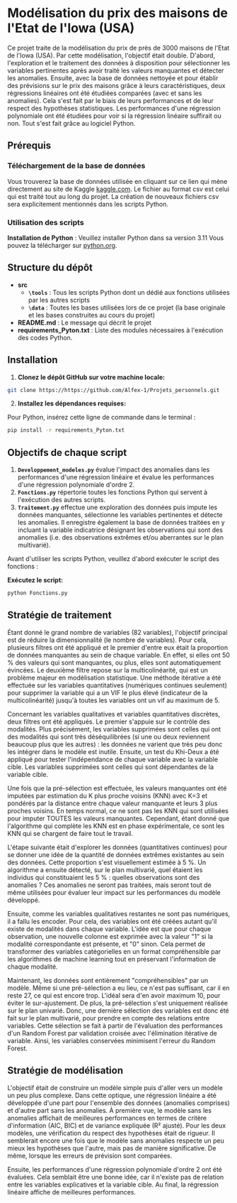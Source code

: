 # Modélisation du prix des maisons de l'Etat de l'Iowa (USA)

Ce projet traite de la modélisation du prix de près de 3000 maisons de l'Etat de l'Iowa (USA). Par cette modélisation, l'objectif était double.
D'abord, l'exploration et le traitement des données à disposition pour sélectionner les variables pertinentes après avoir traité les valeurs manquantes et détecter les anomalies.
Ensuite, avec la base de données nettoyée et pour établir des prévisions sur le prix des maisons grâce à leurs caractéristiques, deux régressions linéaires ont été étudiées comparées (avec et sans les anomalies). Cela s'est fait par le biais de leurs performances et de leur respect des hypothèses statistiques.
Les performances d'une régression polynomiale ont été étudiées pour voir si la régression linéaire suffirait ou non.
Tout s'est fait grâce au logiciel Python.

## Prérequis

### Téléchargement de la base de données

Vous trouverez la base de données utilisée en cliquant sur ce lien qui mène directement au site de Kaggle [kaggle.com](https://www.kaggle.com/datasets/marcopale/housing/data). Le fichier au format csv est celui qui est traité tout au long du projet. La création de nouveaux fichiers csv sera explicitement mentionnés dans les scripts Python.

### Utilisation des scripts

**Installation de Python** : Veuillez installer Python dans sa version 3.11 Vous pouvez la télécharger  sur [python.org](https://www.python.org/).
   
## Structure du dépôt 
   
- __src__      
    - **`\tools`** : Tous les scripts Python dont un dédié aux fonctions utilisées par les autres scripts
    - **`\data`** : Toutes les bases utilisées lors de ce projet (la base originale et les bases construites au cours du projet)
- __README.md__ : Le message qui décrit le projet         
- __requirements_Pyton.txt__ : Liste des modules nécessaires à l'exécution des codes Python.      

## Installation

1. **Clonez le dépôt GitHub sur votre machine locale:** 
```bash
git clone https://https://github.com/Alfex-1/Projets_personnels.git
```

2. **Installez les dépendances requises:**

Pour Python, insérez cette ligne de commande dans le terminal :
```bash
pip install -r requirements_Pyton.txt
```

## Objectifs de chaque script

1. **`Developpement_modeles.py`** évalue l'impact des anomalies dans les performances d'une régression linéaire et évalue les performances d'une régression polynomiale d'ordre 2.
2. **`Fonctions.py`** répertorie toutes les fonctions Python qui servent à l'exécution des autres scripts.
3. **`Traitement.py`** effectue une exploration des données puis impute les données manquantes, sélectionne les variables pertinentes et détecte les anomalies. Il enregistre également la base de données traitées en y incluant la variable indicatrice désignant les observations qui sont des anomalies (i.e. des observations extrêmes et/ou aberrantes sur le plan multivarié).

Avant d'utiliser les scripts Python, veuillez d'abord exécuter le script des fonctions :

**Exécutez le script:** 
```bash
python Fonctions.py  
```

## Stratégie de traitement

Étant donné le grand nombre de variables (82 variables), l'objectif principal est de réduire la dimensionnalité (le nombre de variables). Pour cela, plusieurs filtres ont été appliqué et le premier d'entre eux était la proportion de données manquantes au sein de chaque variable. En effet, si elles ont 50 % des valeurs qui sont manquantes, ou plus, elles sont automatiquement évincées.
Le deuxième filtre repose sur la multicolinéarité, qui est un problème majeur en modélisation statistique. Une méthode itérative a été effectuée sur les variables quantitatives (numériques continues seulement) pour supprimer la variable qui a un VIF le plus élevé (indicateur de la multicolinéarité) jusqu'à toutes les variables ont un vif au maximum de 5.

Concernant les variables qualitatives et variables quantitatives discrètes, deux filtres ont été appliqués. Le premier s'appuie sur le contrôle des modalités. Plus précisément, les variables supprimées sont celles qui ont des modalités qui sont très déséquilibrées (si une ou deux reviennent beaucoup plus que les autres) : les données ne varient que très peu donc les intégrer dans le modèle est inutile. Ensuite, un test du Khi-Deux a été appliqué pour tester l'indépendance de chaque variable avec la variable cible. Les variables supprimées sont celles qui sont dépendantes de la variable cible.

Une fois que la pré-sélection est effectuée, les valeurs manquantes ont été imputées par estimation du K plus proche voisins (KNN) avec K=3 et pondérés par la distance entre chaque valeur manquante et leurs 3 plus proches voisins. En temps normal, ce ne sont pas les KNN qui sont utilisées pour imputer TOUTES les valeurs manquantes. Cependant, étant donné que l'algorithme qui complète les KNN est en phase expérimentale, ce sont les KNN qui se chargent de faire tout le travail.

L'étape suivante était d'explorer les données (quantitatives continues) pour se donner une idée de la quantité de données extrêmes existantes au sein des données. Cette proportion s'est visuellement estimée à 5 %. Un algorithme a ensuite détecté, sur le plan multivarié, quel étaient les individus qui constituaient les 5 % : quelles observations sont des anomalies ?
Ces anomalies ne seront pas traitées, mais seront tout de même utilisées pour évaluer leur impact sur les performances du modèle développé.

Ensuite, comme les variables qualitatives restantes ne sont pas numériques, il a fallu les encoder. Pour cela, des variables ont été créées autant qu'il existe de modalités dans chaque variable. L'idée est que pour chaque observation, une nouvelle colonne est exprimée avec la valeur "1" si la modalité correspondante est présente, et "0" sinon. Cela permet de transformer des variables catégorielles en un format compréhensible par les algorithmes de machine learning tout en préservant l'information de chaque modalité.

Maintenant, les données sont entièrement "compréhensibles" par un modèle. Même si une pré-sélection a eu lieu, ce n'est pas suffisant, car il en reste 27, ce qui est encore trop. L'idéal sera d'en avoir maximum 10, pour éviter le sur-ajustement. De plus, la pré-sélection s'est uniquement réalisée sur le plan univarié. Donc, une dernière sélection des variables est donc été fait sur le plan multivarié, pour prendre en compte des relations entre variables. Cette sélection se fait à partir de l'évaluation des performances d'un Random Forest par validation croisée avec l'élimination itérative de variable. Ainsi, les variables conservées minimisent l'erreur du Random Forest.

## Stratégie de modélisation

L'objectif était de construire un modèle simple puis d'aller vers un modèle un peu plus complexe. Dans cette optique, une régression linéaire a été développée d'une part pour l'ensemble des données (anomalies comprises) et d'autre part sans les anomalies. À première vue, le modèle sans les anomalies affichait de meilleures performances en termes de critère d'information (AIC, BIC) et de variance expliquée (R² ajusté). Pour les deux modèles, une vérification du respect des hypothèses était de rigueur. Il semblerait encore une fois que le modèle sans anomalies respecte un peu mieux les hypothèses que l'autre, mais pas de manière significative. De même, lorsque les erreurs de prévision sont comparées.

Ensuite, les performances d'une régression polynomiale d'ordre 2 ont été évaluées. Cela semblait être une bonne idée, car il n'existe pas de relation entre les variables explicatives et la variable cible. Au final, la régression linéaire affiche de meilleures performances.